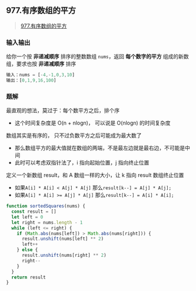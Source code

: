 ##  977.有序数组的平方

> [977.有序数组的平方](https://leetcode.cn/problems/squares-of-a-sorted-array/)

### 输入输出

给你一个按 **非递减顺序** 排序的整数数组 `nums`，返回 **每个数字的平方** 组成的新数组，要求也按 **非递减顺序** 排序

```js
输入：nums = [-4,-1,0,3,10]
输出：[0,1,9,16,100]
```

### 题解

最直观的想法，莫过于：每个数平方之后，排个序

- 这个时间复杂度是 O(n + nlogn)， 可以说是 O(nlogn) 的时间复杂度

数组其实是有序的， 只不过负数平方之后可能成为最大数了

- 那么数组平方的最大值就在数组的两端，不是最左边就是最右边，不可能是中间
- 此时可以考虑双指针法了，i 指向起始位置，j 指向终止位置

定义一个新数组 result，和 A 数组一样的大小，让 k 指向 result 数组终止位置

- 如果`A[i] * A[i] < A[j] * A[j]` 那么`result[k--] = A[j] * A[j];` 
- 如果`A[i] * A[i] >= A[j] * A[j]` 那么`result[k--] = A[i] * A[i];` 

```js
function sortedSquares(nums) {
  const result = []
  let left = 0
  let right = nums.length - 1
  while (left <= right) {
    if (Math.abs(nums[left]) > Math.abs(nums[right])) {
      result.unshift(nums[left] ** 2)
      left++
    } else {
      result.unshift(nums[right] ** 2)
      right--
    }
  }
  return result
}
```

